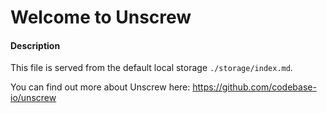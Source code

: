 # Welcome to Unscrew

#### __Description__

This file is served from the default local storage 
`./storage/index.md`.

You can find out more about Unscrew here: https://github.com/codebase-io/unscrew

[//]: # (end)

